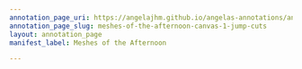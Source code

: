 ```yaml
---
annotation_page_uri: https://angelajhm.github.io/angelas-annotations/annotations/meshes-of-the-afternoon-canvas-1-jump-cuts.json
annotation_page_slug: meshes-of-the-afternoon-canvas-1-jump-cuts
layout: annotation_page
manifest_label: Meshes of the Afternoon

---
```

